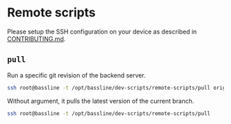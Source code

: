 # Remote scripts

Please setup the SSH configuration on your device as described in [CONTRIBUTING.md](../../CONTRIBUTING.md).

## `pull`

Run a specific git revision of the backend server.

```bash
ssh root@bassline -t /opt/bassline/dev-scripts/remote-scripts/pull origin/my-branch
```

Without argument, it pulls the latest version of the current branch.

```bash
ssh root@bassline -t /opt/bassline/dev-scripts/remote-scripts/pull
```
